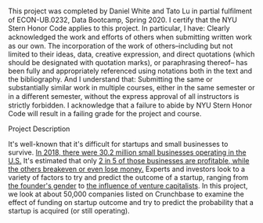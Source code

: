 This project was completed by Daniel White and Tato Lu in partial fulﬁlment of ECON-UB.0232, Data Bootcamp, Spring 2020. I certify that the NYU Stern Honor Code applies to this project. In particular, I have:
Clearly acknowledged the work and eﬀorts of others when submitting written work as our own. The incorporation of the work of others–including but not limited to their ideas, data, creative expression, and direct quotations (which should be designated with quotation marks), or paraphrasing thereof– has been fully and appropriately referenced using notations both in the text and the bibliography.
And I understand that:
Submitting the same or substantially similar work in multiple courses, either in the same semester or in a diﬀerent semester, without the express approval of all instructors is strictly forbidden.
I acknowledge that a failure to abide by NYU Stern Honor Code will result in a failing grade for the project and course.

Project Description

It's well-known that it's difficult for startups and small businesses to survive. [In 2018, there were 30.2 million small businesses operating in the U.S.](https://www.sba.gov/sites/default/files/Whats-New-With-Small-Business-2018.pdf) It's estimated that only [2 in 5 of those businesses are profitable, while the others breakeven or even lose money.](https://smallbiztrends.com/2019/03/startup-statistics-small-business.html) Experts and investors look to a variety of factors to try and predict the outcome of a startup, ranging from [the founder's gender](https://hbr.org/2016/05/4-factors-that-predict-startup-success-and-one-that-doesnt) to [the influence of venture capitalists](https://dspace.mit.edu/bitstream/handle/1721.1/113149/1018306746-MIT.pdf?sequence=1&isAllowed=y). In this project, we look at about 50,000 companies listed on Crunchbase to examine the effect of funding on startup outcome and try to predict the probability that a startup is acquired (or still operating).
